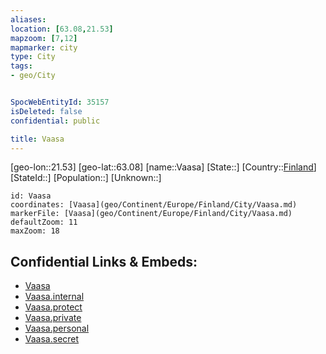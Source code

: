 ```yaml
---
aliases: 
location: [63.08,21.53]
mapzoom: [7,12] 
mapmarker: city 
type: City
tags:
- geo/City


SpocWebEntityId: 35157
isDeleted: false
confidential: public

title: Vaasa
---
```

[geo-lon::21.53]
[geo-lat::63.08]
[name::Vaasa]
[State::]
[Country::[Finland](geo/Continent/Europe/Finland.md)]
[StateId::]
[Population::]
[Unknown::]


```leaflet
id: Vaasa
coordinates: [Vaasa](geo/Continent/Europe/Finland/City/Vaasa.md)
markerFile: [Vaasa](geo/Continent/Europe/Finland/City/Vaasa.md)
defaultZoom: 11 
maxZoom: 18
```


## Confidential Links & Embeds: 
- [Vaasa](../../../../../../_public/geo/Continent/Europe/Finland/City/Vaasa.md) 
- [Vaasa.internal](../../../../../../_internal/geo/Continent/Europe/Finland/City/Vaasa.internal.md) 
- [Vaasa.protect](../../../../../../_protect/geo/Continent/Europe/Finland/City/Vaasa.protect.md) 
- [Vaasa.private](../../../../../../_private/geo/Continent/Europe/Finland/City/Vaasa.private.md) 
- [Vaasa.personal](../../../../../../_personal/geo/Continent/Europe/Finland/City/Vaasa.personal.md) 
- [Vaasa.secret](../../../../../../_secret/geo/Continent/Europe/Finland/City/Vaasa.secret.md) 
